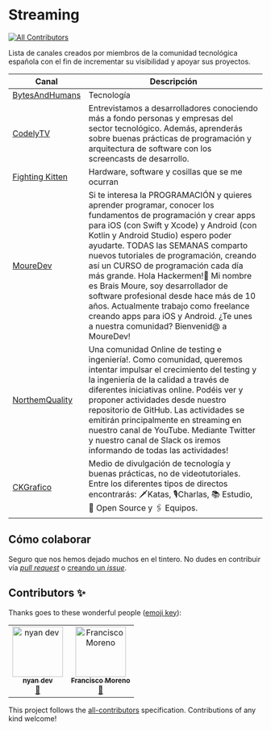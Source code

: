 # Streaming
[![All Contributors](https://img.shields.io/badge/all_contributors-2-orange.svg?style=flat-square)](#contributors)

Lista de canales creados por miembros de la comunidad tecnológica española con el fin de incrementar su visibilidad y apoyar sus proyectos.

Canal | Descripción
------------- | ------------- 
[BytesAndHumans](https://www.youtube.com/channel/UCpQ-bXwyPRgA0qHcmD1fwow) | Tecnología
[CodelyTV](http://youtube.com/CodelyTV) | Entrevistamos a desarrolladores conociendo más a fondo personas y empresas del sector tecnológico. Además, aprenderás sobre buenas prácticas de programación y arquitectura de software con los screencasts de desarrollo.
[Fighting Kitten](https://www.youtube.com/channel/UCi5_PsajcI35NNWriUo_17Q) | Hardware, software y cosillas que se me ocurran
[MoureDev](https://www.youtube.com/c/MouredevApps) | Si te interesa la PROGRAMACIÓN y quieres aprender programar, conocer los fundamentos de programación y crear apps para iOS (con Swift y Xcode) y Android (con Kotlin y Android Studio) espero poder ayudarte. TODAS las SEMANAS comparto nuevos tutoriales de programación, creando así un CURSO de programación cada día más grande. Hola Hackermen!👋 Mi nombre es Brais Moure, soy desarrollador de software profesional desde hace más de 10 años. Actualmente trabajo como freelance creando apps para iOS y Android. ¿Te unes a nuestra comunidad? Bienvenid@ a MoureDev!
[NorthemQuality](https://www.youtube.com/channel/UCwZLYUjn3gVV83Q0rontKaw) | Una comunidad Online de testing e ingeniería!. Como comunidad, queremos intentar impulsar el crecimiento del testing y la ingeniería de la calidad a través de diferentes iniciativas online. Podéis ver y proponer actividades desde nuestro repositorio de GitHub. Las actividades se emitirán principalmente en streaming en nuestro canal de YouTube. Mediante Twitter y nuestro canal de Slack os iremos informando de todas las actividades! 
[CKGrafico](https://www.twitch.tv/ckgrafico) | Medio de divulgación de tecnología y buenas prácticas, no de videotutoriales. Entre los diferentes tipos de directos encontrarás: 🗡Katas, 🎙Charlas, 📚 Estudio, 💾 Open Source y 🖇 Equipos.


## Cómo colaborar

Seguro que nos hemos dejado muchos en el tintero. No dudes en contribuir vía [_pull request_](https://help.github.com/en/articles/creating-a-pull-request) o [creando un _issue_](https://github.com/comunidad-tecnologica/streaming/issues/new).

## Contributors ✨

Thanks goes to these wonderful people ([emoji key](https://allcontributors.org/docs/en/emoji-key)):

<!-- ALL-CONTRIBUTORS-LIST:START - Do not remove or modify this section -->
<!-- prettier-ignore -->
<table>
  <tr>
    <td align="center"><a href="http://fightingkitten.webcindario.com/"><img src="https://avatars3.githubusercontent.com/u/5872813?v=4" width="100px;" alt="nyan dev"/><br /><sub><b>nyan dev</b></sub></a><br /><a href="https://github.com/comunidad-tecnologica/streaming/commits?author=mericp" title="Documentation">📖</a></td>
    <td align="center"><a href="http://www.linkedin.com/in/franciscomorenosanz"><img src="https://avatars2.githubusercontent.com/u/2271130?v=4" width="100px;" alt="Francisco Moreno"/><br /><sub><b>Francisco Moreno</b></sub></a><br /><a href="https://github.com/comunidad-tecnologica/streaming/commits?author=morvader" title="Documentation">📖</a></td>
  </tr>
</table>

<!-- ALL-CONTRIBUTORS-LIST:END -->

This project follows the [all-contributors](https://github.com/all-contributors/all-contributors) specification. Contributions of any kind welcome!